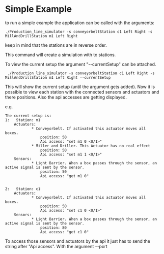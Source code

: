 # Simple Example
to run a simple example the application can be called with the arguments:
    
    ./Production_line_simulator -s conveyorbeltStation c1 Left Right -s MillAndDrillStation m1 Left Right

keep in mind that the stations are in reverse order.

This command will create a simulation with to stations. 

To view the current setup the argument "--currentSetup" can be attached.

     ./Production_line_simulator -s conveyorbeltStation c1 Left Right -s MillAndDrillStation m1 Left Right --currentSetup

This will show the current setup (until the argument gets added). Now it is possible to view each station with the connected sensors and actuators and there positions.
Also the api accesses are getting displayed. 

e.g.

    The current setup is:
    1:   Station: m1
        Actuators:
                * Conveyorbelt. If activated this actuator moves all boxes.
                    position: 50
                    Api access: "set m1 0 <0/1>"
                * Miller and Driller. This Actuator has no real effect
                    position: 50
                    Api access: "set m1 1 <0/1>"
        Sensors:
                * Light Barrier. When a box passes through the sensor, an active signal is sent by the sensor.
                    position: 50
                    Api access: "get m1 0"

         
    2:   Station: c1
        Actuators:
                * Conveyorbelt. If activated this actuator moves all boxes.
                    position: 50
                    Api access: "set c1 0 <0/1>"
        Sensors:
                * Light Barrier. When a box passes through the sensor, an active signal is sent by the sensor.
                    position: 80
                    Api access: "get c1 0"

To access those sensors and actuators by the api it just has to send the string after "Api access".
With the argument --port


    